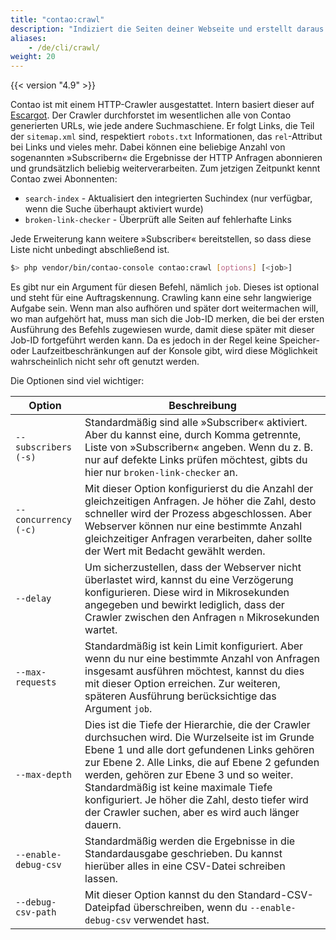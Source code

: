 ```yaml
---
title: "contao:crawl"
description: "Indiziert die Seiten deiner Webseite und erstellt daraus einen Suchindex."
aliases:
    - /de/cli/crawl/
weight: 20
---
```



{{< version "4.9" >}}

Contao ist mit einem HTTP-Crawler ausgestattet. Intern basiert dieser auf [Escargot](https://github.com/terminal42/escargot).
Der Crawler durchforstet im wesentlichen alle von Contao generierten URLs, wie jede andere Suchmaschiene. Er folgt Links, 
die Teil der `sitemap.xml` sind, respektiert `robots.txt` Informationen, das `rel`-Attribut bei Links und vieles mehr.
Dabei können eine beliebige Anzahl von sogenannten »Subscribern« die Ergebnisse der HTTP Anfragen abonnieren und 
grundsätzlich beliebig weiterverarbeiten. Zum jetzigen Zeitpunkt kennt Contao zwei Abonnenten:

* `search-index` - Aktualisiert den integrierten Suchindex (nur verfügbar, wenn die Suche überhaupt aktiviert wurde)
* `broken-link-checker` - Überprüft alle Seiten auf fehlerhafte Links

Jede Erweiterung kann weitere »Subscriber« bereitstellen, so dass diese Liste nicht unbedingt abschließend ist.

```sh
$> php vendor/bin/contao-console contao:crawl [options] [<job>]
```

Es gibt nur ein Argument für diesen Befehl, nämlich `job`. Dieses ist optional und steht für eine Auftragskennung. Crawling kann eine sehr 
langwierige Aufgabe sein. Wenn man also aufhören und später dort weitermachen will, wo man aufgehört hat, muss man sich die Job-ID merken, 
die bei der ersten Ausführung des Befehls zugewiesen wurde, damit diese später mit dieser Job-ID fortgeführt werden kann. Da es jedoch 
in der Regel keine Speicher- oder Laufzeitbeschränkungen auf der Konsole gibt, wird diese Möglichkeit wahrscheinlich nicht sehr oft genutzt werden.

Die Optionen sind viel wichtiger:


| Option               | Beschreibung |
| --- | --- |
| `--subscribers (-s)` | Standardmäßig sind alle »Subscriber« aktiviert. Aber du kannst eine, durch Komma getrennte, Liste von »Subscribern« angeben. Wenn du z. B. nur auf defekte Links prüfen möchtest, gibts du hier nur `broken-link-checker` an. |
| `--concurrency (-c)` | Mit dieser Option konfigurierst du die Anzahl der gleichzeitigen Anfragen. Je höher die Zahl, desto schneller wird der Prozess abgeschlossen. Aber Webserver können nur eine bestimmte Anzahl gleichzeitiger Anfragen verarbeiten, daher sollte der Wert mit Bedacht gewählt werden. |
| `--delay`            | Um sicherzustellen, dass der Webserver nicht überlastet wird, kannst du eine Verzögerung konfigurieren. Diese wird in Mikrosekunden angegeben und bewirkt lediglich, dass der Crawler zwischen den Anfragen `n` Mikrosekunden wartet. |
| `--max-requests`     | Standardmäßig ist kein Limit konfiguriert. Aber wenn du nur eine bestimmte Anzahl von Anfragen insgesamt ausführen möchtest, kannst du dies mit dieser Option erreichen. Zur weiteren, späteren Ausführung berücksichtige das Argument `job`. |
| `--max-depth`        | Dies ist die Tiefe der Hierarchie, die der Crawler durchsuchen wird. Die Wurzelseite ist im Grunde Ebene 1 und alle dort gefundenen Links gehören zur Ebene 2. Alle Links, die auf Ebene 2 gefunden werden, gehören zur Ebene 3 und so weiter. Standardmäßig ist keine maximale Tiefe konfiguriert. Je höher die Zahl, desto tiefer wird der Crawler suchen, aber es wird auch länger dauern. |
| `--enable-debug-csv` | Standardmäßig werden die Ergebnisse in die Standardausgabe geschrieben. Du kannst hierüber alles in eine CSV-Datei schreiben lassen. |
| `--debug-csv-path`   | Mit dieser Option kannst du den Standard-CSV-Dateipfad überschreiben, wenn du `--enable-debug-csv` verwendet hast. |